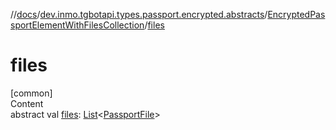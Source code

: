//[docs](../../../index.md)/[dev.inmo.tgbotapi.types.passport.encrypted.abstracts](../index.md)/[EncryptedPassportElementWithFilesCollection](index.md)/[files](files.md)



# files  
[common]  
Content  
abstract val [files](files.md): [List](https://kotlinlang.org/api/latest/jvm/stdlib/kotlin.collections/-list/index.html)<[PassportFile](../../dev.inmo.tgbotapi.types.passport.encrypted/-passport-file/index.md)>  



